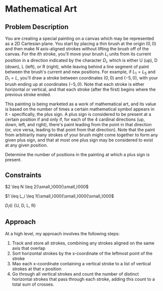 # Mathematical Art

## Problem Description

You are creating a special painting on a canvas which may be represented as a 2D Cartesian plane. You start by placing a thin brush at the origin $(0,0)$ and then make $N$ axis-aligned strokes without lifting the brush off of the canvas. For the $i\text{th}$ stroke, you'll move your brush $L_i$ units from its current position in a direction indicated by the character $D_i$, which is either U (up), D (down), L (left), or R (right), while leaving behind a line segment of paint between the brush's current and new positions. For example, if $L_1=L_5$ and $D_1=L$, you'll draw a stroke between coordinates $(0,0)$ and $(−5,0)$, with your brush ending up at coordinates $(−5,0)$. Note that each stroke is either horizontal or vertical, and that each stroke (after the first) begins where the previous stroke ended.

This painting is being marketed as a work of mathematical art, and its value is based on the number of times a certain mathematical symbol appears in it - specifically, the plus sign. A plus sign is considered to be present at a certain position if and only if, for each of the 4 cardinal directions (up, down, left, and right), there's paint leading from the point in that direction (or, vice versa, leading to that point from that direction). Note that the paint from arbitrarily many strokes of your brush might come together to form any given plus sign, and that at most one plus sign may be considered to exist at any given position.

Determine the number of positions in the painting at which a plus sign is present.

## Constraints

$2 \leq N \leq 2{\small,}000{\small,}000$

$1 \leq L_i \leq 1{\small,}000{\small,}000{\small,}000$

$D_i \in$ {U, D, L, R}

## Approach

At a high level, my approach involves the following steps: 
1. Track and store all strokes, combining any strokes aligned on the same axis that overlap
2. Sort horizontal strokes by the x-coordinate of the leftmost point of the stroke
3. Mao each x-coordinate containing a vertical stroke to a list of vertical strokes at that x position
4. Go through all vertical strokes and count the number of distinct horizontal strokes that pass through each stroke, adding this count to a total sum of crosses.